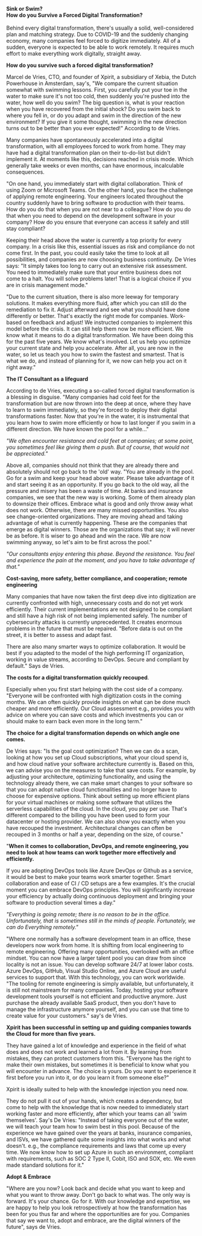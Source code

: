 **Sink or Swim?**\
**How do you Survive a Forced Digital Transformation?**\
\
Behind every digital transformation, there's usually a solid,
well-considered plan and matching strategy. Due to COVID-19 and the
suddenly changing economy, many companies feel forced to digitize
immediately. All of a sudden, everyone is expected to be able to work
remotely. It requires much effort to make everything work digitally,
straight away.

**How do you survive such a forced digital transformation?**

Marcel de Vries, CTO, and founder of Xpirit, a subsidiary of Xebia, the
Dutch Powerhouse in Amsterdam, say\'s, \"We compare the current
situation somewhat with swimming lessons. First, you carefully put your
toe in the water to make sure it\'s not too cold, then suddenly you\'re
pushed into the water, how well do you swim? The big question is, what
is your reaction when you have recovered from the initial shock? Do you
swim back to where you fell in, or do you adapt and swim in the
direction of the new environment? If you give it some thought, swimming
in the new direction turns out to be better than you ever expected!\"
According to de Vries.

Many companies have spontaneously accelerated into a digital
transformation, with all employees forced to work from home. They may
have had a digital transformation plan on their to-do-list but didn't
implement it. At moments like this, decisions reached in crisis mode.
Which generally take weeks or even months, can have enormous,
incalculable consequences.

"On one hand, you immediately start with digital collaboration. Think of
using Zoom or Microsoft Teams. On the other hand, you face the challenge
of applying remote engineering. Your engineers located throughout the
country suddenly have to bring software to production with their teams.
How do you do that when you are not near to a colleague? How do you do
that when you need to depend on the development software in your
company? How do you ensure that everyone can access it safely and still
stay compliant?

Keeping their head above the water is currently a top priority for every
company. In a crisis like this, essential issues as risk and compliance
do not come first. In the past, you could easily take the time to look
at all possibilities, and companies are now choosing business
continuity. De Vries says: "It simply takes too long to carry out an
extensive risk assessment. You need to immediately make sure that your
entire business does not come to a halt. You will solve problems later!
That is a logical choice if you are in crisis management mode."

\"Due to the current situation, there is also more leeway for temporary
solutions. It makes everything more fluid, after which you can still do
the remediation to fix it. Adjust afterward and see what you should have
done differently or better. That\'s exactly the right mode for
companies. Work-based on feedback and adjust! We instructed companies to
implement this model before the crisis. It can still help them now be
more efficient. We know what it means to do a digital transformation. We
have been doing this for the past five years. We know what\'s involved.
Let us help you optimize your current state and help you accelerate.
After all, you are now in the water, so let us teach you how to swim the
fastest and smartest. That is what we do, and instead of planning for
it, we now can help you act on it right away.\"

**The IT Consultant as a lifeguard**

According to de Vries, executing a so-called forced digital
transformation is a blessing in disguise. \"Many companies had cold feet
for the transformation but are now thrown into the deep at once, where
they have to learn to swim immediately, so they\'re forced to deploy
their digital transformations faster. Now that you\'re in the water, it
is instrumental that you learn how to swim more efficiently or how to
last longer if you swim in a different direction. We have known the pool
for a while\...\"

*\"We often encounter resistance and cold feet at companies; at some
point, you sometimes feel like giving them a push. But of course, that
would not be appreciated.\"*

Above all, companies should not think that they are already there and
absolutely should not go back to the \'old\' way. \"You are already in
the pool. Go for a swim and keep your head above water. Please take
advantage of it and start seeing it as an opportunity. If you go back to
the old way, all the pressure and misery has been a waste of time. At
banks and insurance companies, we see that the new way is working. Some
of them already plan to downsize their offices. Embrace what is good and
only throw away what does not work. Otherwise, there are many missed
opportunities. You also see change-oriented organizations. They are
moving ahead and taking advantage of what is currently happening. These
are the companies that emerge as digital winners. Those are the
organizations that say; it will never be as before. It is wiser to go
ahead and win the race. We are now swimming anyway, so let\'s aim to be
first across the pool.\"

*"Our consultants enjoy entering this phase. Beyond the resistance. You
feel and experience the pain at the moment, and you have to take
advantage of that."*

**Cost-saving, more safety, better compliance, and cooperation; remote
engineering**

Many companies that have now taken the first deep dive into digitization
are currently confronted with high, unnecessary costs and do not yet
work efficiently. Their current implementations are not designed to be
compliant and still have a high risk of not being implemented safely.
The number of cybersecurity attacks is currently unprecedented. It
creates enormous problems in the future that must be repaired. "Before
data is out on the street, it is better to assess and adapt fast.

There are also many smarter ways to optimize collaboration. It would be
best if you adapted to the model of the high performing IT organization,
working in value streams, according to DevOps. Secure and compliant by
default." Says de Vries.

**The costs for a digital transformation quickly recouped**.

Especially when you first start helping with the cost side of a company.
"Everyone will be confronted with high digitization costs in the coming
months. We can often quickly provide insights on what can be done much
cheaper and more efficiently. Our Cloud assessment e.g., provides you
with advice on where you can save costs and which investments you can or
should make to earn back even more in the long term."

**The choice for a digital transformation depends on which angle one
comes.**

De Vries says: "Is the goal cost optimization? Then we can do a scan,
looking at how you set up Cloud subscriptions, what your cloud spend is,
and how cloud native your software architecture currently is. Based on
this, we can advise you on the measures to take that save costs. For
example, by adjusting your architecture, optimizing functionality, and
using the technology already there, we can make smart changes to your
software so that you can adopt native cloud functionalities and no
longer have to choose for expensive options. Think about setting up more
efficient plans for your virtual machines or making some software that
utilizes the serverless capabilities of the cloud. In the cloud, you pay
per use. That's different compared to the billing you have been used to
form your datacenter or hosting provider. We can also show you exactly
when you have recouped the investment. Architectural changes can often
be recouped in 3 months or half a year, depending on the size, of
course."

\"**When it comes to collaboration, DevOps, and remote engineering, you
need to look at how teams can work together more effectively and
efficiently.**

If you are adopting DevOps tools like Azure DevOps or Github as a
service, it would be best to make your teams work smarter together.
Smart collaboration and ease of CI / CD setups are a few examples. It\'s
the crucial moment you can embrace DevOps principles. You will
significantly increase your efficiency by actually doing continuous
deployment and bringing your software to production several times a
day.\"

*\"Everything is going remote; there is no reason to be in the office.
Unfortunately, that is sometimes still in the minds of people.
Fortunately, we can do Everything remotely.\"*

\"Where one normally has a software development team in an office, these
developers now work from home. It is shifting from local engineering to
remote engineering. Offering many opportunities, overlooked with an
office mindset. You can now have a larger talent pool you can draw from
since locality is not an issue. You can develop software 24/7 at lower
labor costs. Azure DevOps, GitHub, Visual Studio Online, and Azure Cloud
are useful services to support that. With this technology, you can work
worldwide. \"The tooling for remote engineering is simply available, but
unfortunately, it is still not mainstream for many companies. Today,
hosting your software development tools yourself is not efficient and
productive anymore. Just purchase the already available SaaS product,
then you don\'t have to manage the infrastructure anymore yourself, and
you can use that time to create value for your customers.\" say\'s de
Vries.

**Xpirit has been successful in setting up and guiding companies towards
the Cloud for more than five years.**

They have gained a lot of knowledge and experience in the field of what
does and does not work and learned a lot from it. By learning from
mistakes, they can protect customers from this. "Everyone has the right
to make their own mistakes, but sometimes it is beneficial to know what
you will encounter in advance. The choice is yours. Do you want to
experience it first before you run into it, or do you learn it from
someone else?"

Xpirit is ideally suited to help with the knowledge injection you need
now.

They do not pull it out of your hands, which creates a dependency, but
come to help with the knowledge that is now needed to immediately start
working faster and more efficiently, after which your teams can all
\'swim themselves\'. Say\'s De Vries: \"Instead of taking everyone out
of the water, we will teach your team how to swim best in this pool.
Because of the experience we have gained over the years at banks,
insurance companies, and ISVs, we have gathered quite some insights into
what works and what doesn\'t. e.g., the compliance requirements and laws
that come up every time. We now know how to set up Azure in such an
environment, compliant with requirements, such as SOC 2 Type II, Cobit,
ISO and SOX, etc. We even made standard solutions for it.\"

**Adopt & Embrace**

\"Where are you now? Look back and decide what you want to keep and what
you want to throw away. Don\'t go back to what was. The only way is
forward. It\'s your chance. Go for it. With our knowledge and expertise,
we are happy to help you look retrospectively at how the transformation
has been for you thus far and where the opportunities are for you.
Companies that say we want to, adopt and embrace, are the digital
winners of the future\", says de Vries.
